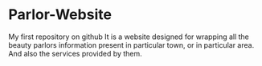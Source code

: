 # Parlor-Website
My first repository on github
It is a website designed for wrapping all the beauty parlors information present in particular town, or in particular area.
And also the services provided by them.
